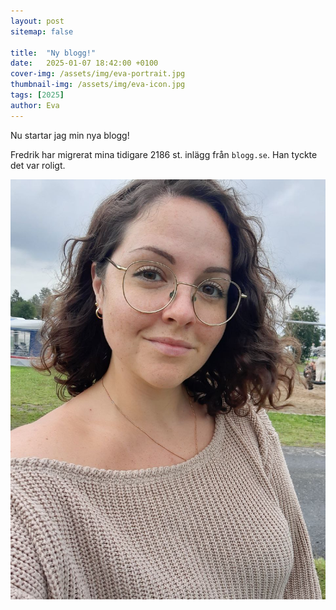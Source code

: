 ```yaml
---
layout: post
sitemap: false

title:  "Ny blogg!"
date:   2025-01-07 18:42:00 +0100
cover-img: /assets/img/eva-portrait.jpg
thumbnail-img: /assets/img/eva-icon.jpg
tags: [2025]
author: Eva
---
```


Nu startar jag min nya blogg!

Fredrik har migrerat mina tidigare 2186 st. inlägg från `blogg.se`. Han tyckte det var roligt.

![](/assets/img/eva-portrait.jpg)
